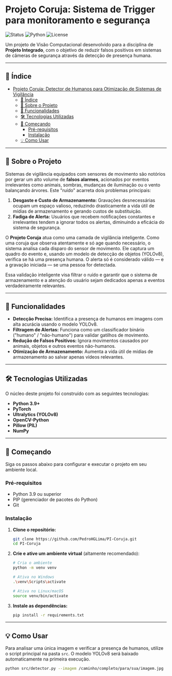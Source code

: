 # Projeto Coruja: Sistema de Trigger para monitoramento e segurança

![Status](https://img.shields.io/badge/status-em%20desenvolvimento-yellow)
![Python](https://img.shields.io/badge/python-3.9+-blue.svg)
![License](https://img.shields.io/badge/license-MIT-green)

Um projeto de Visão Computacional desenvolvido para a disciplina de **Projeto Integrado**, com o objetivo de reduzir falsos positivos em sistemas de câmeras de segurança através da detecção de presença humana.

---

## 📝 Índice

- [Projeto Coruja: Detector de Humanos para Otimização de Sistemas de Vigilância](#projeto-coruja-detector-de-humanos-para-otimização-de-sistemas-de-vigilância)
  - [📝 Índice](#-índice)
  - [📖 Sobre o Projeto](#-sobre-o-projeto)
  - [🎯 Funcionalidades](#-funcionalidades)
  - [🛠️ Tecnologias Utilizadas](#️-tecnologias-utilizadas)
  - [🚀 Começando](#-começando)
    - [Pré-requisitos](#pré-requisitos)
    - [Instalação](#instalação)
  - [💡 Como Usar](#-como-usar)

---

## 📖 Sobre o Projeto

Sistemas de vigilância equipados com sensores de movimento são notórios por gerar um alto volume de **falsos alarmes**, acionados por eventos irrelevantes como animais, sombras, mudanças de iluminação ou o vento balançando árvores. Este "ruído" acarreta dois problemas principais:

1.  **Desgaste e Custo de Armazenamento:** Gravações desnecessárias ocupam um espaço valioso, reduzindo drasticamente a vida útil de mídias de armazenamento e gerando custos de substituição.
2.  **Fadiga de Alerta:** Usuários que recebem notificações constantes e irrelevantes tendem a ignorar todos os alertas, diminuindo a eficácia do sistema de segurança.

O **Projeto Coruja** atua como uma camada de vigilância inteligente. Como uma coruja que observa atentamente e só age quando necessário, o sistema analisa cada disparo do sensor de movimento. Ele captura um quadro do evento e, usando um modelo de detecção de objetos (YOLOv8), verifica se há uma presença humana. O alerta só é considerado válido — e a gravação iniciada — se uma pessoa for detectada.

Essa validação inteligente visa filtrar o ruído e garantir que o sistema de armazenamento e a atenção do usuário sejam dedicados apenas a eventos verdadeiramente relevantes.

---

## 🎯 Funcionalidades

-   **Detecção Precisa:** Identifica a presença de humanos em imagens com alta acurácia usando o modelo YOLOv8.
-   **Filtragem de Alertas:** Funciona como um classificador binário ("humano" / "não-humano") para validar gatilhos de movimento.
-   **Redução de Falsos Positivos:** Ignora movimentos causados por animais, objetos e outros eventos não-humanos.
-   **Otimização de Armazenamento:** Aumenta a vida útil de mídias de armazenamento ao salvar apenas vídeos relevantes.

---

## 🛠️ Tecnologias Utilizadas

O núcleo deste projeto foi construído com as seguintes tecnologias:

-   **Python 3.9+**
-   **PyTorch**
-   **Ultralytics (YOLOv8)**
-   **OpenCV-Python**
-   **Pillow (PIL)**
-   **NumPy**

---

## 🚀 Começando

Siga os passos abaixo para configurar e executar o projeto em seu ambiente local.

### Pré-requisitos

-   Python 3.9 ou superior
-   PIP (gerenciador de pacotes do Python)
-   Git

### Instalação

1.  **Clone o repositório:**
    ```bash
    git clone https://github.com/PedroHGLima/PI-Coruja.git
    cd PI-Coruja
    ```

2.  **Crie e ative um ambiente virtual** (altamente recomendado):
    ```bash
    # Cria o ambiente
    python -m venv venv

    # Ativa no Windows
    .\venv\Scripts\activate

    # Ativa no Linux/macOS
    source venv/bin/activate
    ```

3.  **Instale as dependências:**
    ```bash
    pip install -r requirements.txt
    ```

---

## 💡 Como Usar

Para analisar uma única imagem e verificar a presença de humanos, utilize o script principal na pasta `src`. O modelo YOLOv8 será baixado automaticamente na primeira execução.

```bash
python src/detector.py --imagem /caminho/completo/para/sua/imagem.jpg
